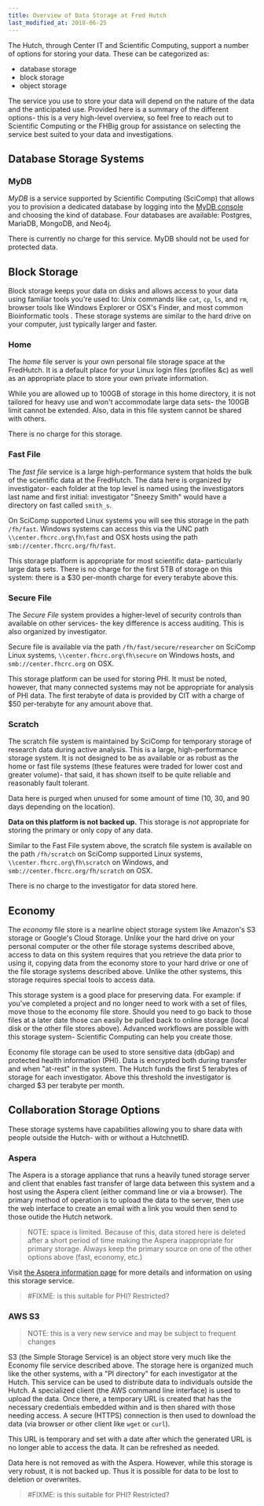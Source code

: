 ```yaml
---
title: Overview of Data Storage at Fred Hutch
last_modified_at: 2018-06-25
---
```


The Hutch, through Center IT and Scientific Computing, support a number of options for storing your data.  These can be categorized as:

 - database storage
 - block storage
 - object storage

The service you use to store your data will depend on the nature of the data and the anticipated use.  Provided here is a summary of the different options- this is a very high-level overview, so feel free to reach out to Scientific Computing or the FHBig group for assistance on selecting the service best suited to your data and investigations.

## Database Storage Systems

### MyDB

_MyDB_ is a service supported by Scientific Computing (SciComp) that allows you to provision a dedicated database by logging into the [MyDB console](https://mydb.fredhutch.org/login) and choosing the kind of database.  Four databases are available: Postgres, MariaDB, MongoDB, and Neo4j.

There is currently no charge for this service.  MyDB should not be used for protected data.

## Block Storage

Block storage keeps your data on disks and allows access to your data using familiar tools you're used to: Unix commands like `cat`, `cp`, `ls`, and `rm`,  browser tools like Windows Explorer or OSX's Finder, and most common Bioinformatic tools .  These storage systems are similar to the hard drive on your computer, just typically larger and faster.

### Home

The _home_ file server is your own personal file storage space at the FredHutch.  It is a default place for your Linux login files (profiles &c) as well as an appropriate place to store your own private information.

While you are allowed up to 100GB of storage in this home directory, it is not tailored for heavy use and won't accommodate large data sets- the 100GB limit cannot be extended.  Also, data in this file system cannot be shared with others.

There is no charge for this storage.

### Fast File

The _fast file_ service is a large high-performance system that holds the bulk of the scientific data at the FredHutch.  The data here is organized by investigator- each folder at the top level is named using the investigators last name and first initial: investigator "Sneezy Smith" would have a directory on fast called `smith_s`.

On SciComp supported Linux systems you will see this storage in the path `/fh/fast`.  Windows systems can access this via the UNC path `\\center.fhcrc.org\fh\fast` and OSX hosts using the path `smb://center.fhcrc.org/fh/fast`.  

This storage platform is appropriate for most scientific data- particularly large data sets.  There is no charge for the first 5TB of storage on this system: there is a $30 per-month charge for every terabyte above this.

### Secure File

The _Secure File_ system provides a higher-level of security controls than available on other services- the key difference is access auditing.  This is also organized by investigator.

Secure file is available via the path `/fh/fast/secure/researcher` on SciComp Linux systems, `\\center.fhcrc.org\fh\secure` on Windows hosts, and `smb://center.fhcrc.org` on OSX.

This storage platform can be used for storing PHI.  It must be noted, however, that many connected systems may not be appropriate for analysis of PHI data.  The first terabyte of data is provided by CIT with a charge of $50 per-terabyte for any amount above that.

### Scratch

The scratch file system is maintained by SciComp for temporary storage of research data during active analysis.  This is a large, high-performance storage system.  It is not designed to be as available or as robust as the home or fast file systems (these features were traded for lower cost and greater volume)- that said, it has shown itself to be quite reliable and reasonably fault tolerant.

Data here is purged when unused for some amount of time (10, 30, and 90 days depending on the location).

**Data on this platform is not backed up.**  This storage is _not_ appropriate for storing the primary or only copy of any data.

Similar to the Fast File system above, the scratch file system is available on the path `/fh/scratch` on SciComp supported Linux systems, `\\center.fhcrc.org\fh\scratch` on Windows, and `smb://center.fhcrc.org/fh/scratch` on OSX.

There is no charge to the investigator for data stored here.

## Economy

The _economy_ file store is a nearline object storage system like Amazon's S3 storage or Google's Cloud Storage.  Unlike your the hard drive on your personal computer or the other file storage systems described above, access to data on this system requires that you retrieve the data prior to using it, copying data from the economy store to your hard drive or one of the file storage systems described above.  Unlike the other systems, this storage requires special tools to access data.

This storage system is a good place for preserving data.  For example: if you've completed a project and no longer need to work with a set of files, move those to the economy file store.  Should you need to go back to those files at a later date those can easily be pulled back to online storage (local disk or the other file stores above).  Advanced workflows are possible with this storage system- Scientific Computing can help you create those.

Economy file storage can be used to store sensitive data (dbGap) and protected health information (PHI).  Data is encrypted both during transfer and when "at-rest" in the system.  The Hutch funds the first 5 terabytes of storage for each investigator.  Above this threshold the investigator is charged $3 per terabyte per month.

## Collaboration Storage Options

These storage systems have capabilities allowing you to share data with people outside the Hutch- with or without a HutchnetID.

### Aspera

The Aspera is a storage appliance that runs a heavily tuned storage server and client that enables fast transfer of large data between this system and a host using the Aspera client (either command line or via a browser).  The primary method of operation is to upload the data to the server, then use the web interface to create an email with a link you would then send to those outide the Hutch network.

> NOTE: space is limited. Because of this, data stored here is deleted after a short period of time making the Aspera inappropriate for primary storage.  Always keep the primary source on one of the other options above (fast, economy, etc.)

Visit [the Aspera information page](https://aspera.fhcrc.org/index.html) for more details and information on using this storage service.

> #FIXME: is this suitable for PHI? Restricted?

### AWS S3

> NOTE: this is a very new service and may be subject to frequent changes

S3 (the Simple Storage Service) is an object store very much like the Economy file service described above.  The storage here is organized much like the other systems, with a "PI directory" for each investigator at the Hutch.  This service can be used to distribute data to individuals outside the Hutch.  A specialized client (the AWS command line interface) is used to upload the data.  Once there, a temporary URL is created that has the necessary credentials embedded within and is then shared with those needing access.  A secure (HTTPS) connection is then used to download the data (via browser or other client like `wget` or `curl`).

This URL is temporary and set with a date after which the generated URL is no longer able to access the data.  It can be refreshed as needed.

Data here is not removed as with the Aspera.  However, while this storage is very robust, it is not backed up.  Thus it is possible for data to be lost to deletion or overwrites.

> #FIXME: is this suitable for PHI? Restricted?

